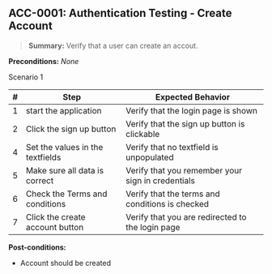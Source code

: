 ## **ACC-0001:** Authentication Testing - Create Account  

> **Summary:** Verify that a user can create an accout.  <br>

**Preconditions:** _None_  

Scenario 1 

 | \# | Step | Expected Behavior | 
 |----|------|-------------------| 
 |  1 | start the application     | Verify that the login page is shown   | 
 |  2 | Click the sign up button     | Verify that the sign up button is clickable  | 
 |  4 | Set the values in the textfields  | Verify that no textfield is unpopulated  |  
 |  5 | Make sure all data is correct     | Verify that you remember your sign in credentials   |  
 |  6 | Check the Terms and conditions     | Verify that the terms and conditions is checked   |  
 |  7 | Click the create account button     | Verify that you are redirected to the login page   |  

**Post-conditions:**  

 - Account should be created
